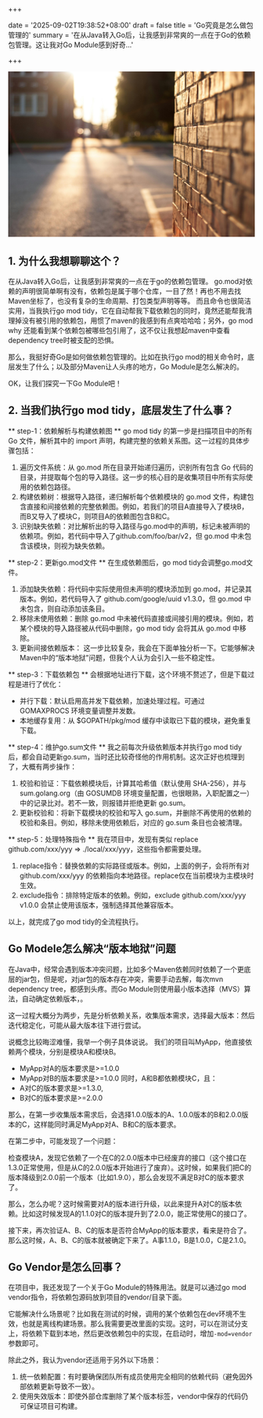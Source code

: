
+++

date = '2025-09-02T19:38:52+08:00'
draft = false
title = 'Go究竟是怎么做包管理的'
summary = '在从Java转入Go后，让我感到非常爽的一点在于Go的依赖包管理。这让我对Go Module感到好奇...'


+++


![](cover.jpg)


## 1. 为什么我想聊聊这个？
在从Java转入Go后，让我感到非常爽的一点在于go的依赖包管理。
go.mod对依赖的声明很简单啊有没有，依赖包是属于哪个仓库，一目了然！再也不用去找Maven坐标了，也没有复杂的生命周期、打包类型声明等等。
而且命令也很简洁实用，当我执行go mod tidy，它在自动帮我下载依赖包的同时，竟然还能帮我清理掉没有被引用的依赖包，用惯了maven的我感到有点爽哈哈哈；另外，go mod why 还能看到某个依赖包被哪些包引用了，这不仅让我想起maven中查看dependency tree时被支配的恐惧。

那么，我挺好奇Go是如何做依赖包管理的。比如在执行go mod的相关命令时，底层发生了什么；以及部分Maven让人头疼的地方，Go Module是怎么解决的。

OK，让我们探究一下Go Module吧！


## 2. 当我们执行go mod tidy，底层发生了什么事？

** step-1：依赖解析与构建依赖图 **
go mod tidy 的第一步是扫描项目中的所有 Go 文件，解析其中的 import 声明，构建完整的依赖关系图。这一过程的具体步骤包括：
1. 遍历文件系统：从 go.mod 所在目录开始递归遍历，识别所有包含 Go 代码的目录，并提取每个包的导入路径。这一步的核心目的是收集项目中所有实际使用的依赖包路径。
2. 构建依赖树：根据导入路径，递归解析每个依赖模块的 go.mod 文件，构建包含直接和间接依赖的完整依赖图。例如，若我们的项目A直接导入了模块B，而B又导入了模块C，则项目A的依赖图包含B和C。
3. 识别缺失依赖：对比解析出的导入路径与go.mod中的声明，标记未被声明的依赖项。例如，若代码中导入了github.com/foo/bar/v2，但 go.mod 中未包含该模块，则视为缺失依赖。

** step-2：更新go.mod文件 **
在生成依赖图后，go mod tidy会调整go.mod文件。
1. 添加缺失依赖：将代码中实际使用但未声明的模块添加到 go.mod，并记录其版本。例如，若代码导入了 github.com/google/uuid v1.3.0，但 go.mod 中未包含，则自动添加该条目。
2. 移除未使用依赖：删除 go.mod 中未被代码直接或间接引用的模块。例如，若某个模块的导入路径被从代码中删除，go mod tidy 会将其从 go.mod 中移除。
3. 更新间接依赖版本： 这一步比较复杂，我会在下面单独分析一下。它能够解决Maven中的“版本地狱”问题，但我个人认为会引入一些不稳定性。

** step-3：下载依赖包 **
会根据地址进行下载，这个环境不赘述了，但是下载过程是进行了优化：
- 并行下载：默认启用高并发下载依赖，加速处理过程。可通过 GOMAXPROCS 环境变量调整并发数。
- 本地缓存复用：从 $GOPATH/pkg/mod 缓存中读取已下载的模块，避免重复下载。

** step-4：维护go.sum文件 **
我之前每次升级依赖版本并执行go mod tidy后，都会自动更新go.sum，当时还比较奇怪他的作用机制。这次正好也梳理到了，大概有两步操作：
1. 校验和验证：下载依赖模块后，计算其哈希值（默认使用 SHA-256），并与 sum.golang.org（由 GOSUMDB 环境变量配置，也很眼熟，入职配置之一）中的记录比对。若不一致，则报错并拒绝更新 go.sum。
2. 更新校验和：将新下载模块的校验和写入 go.sum，并删除不再使用的依赖的校验和条目。例如，移除未使用依赖后，对应的 go.sum 条目也会被清理。

** step-5：处理特殊指令 **
我在项目中，发现有类似 replace github.com/xxx/yyy => ./local/xxx/yyy，这些指令都需要处理。
1. replace指令：替换依赖的实际路径或版本。例如，上面的例子，会将所有对 github.com/xxx/yyy 的依赖指向本地路径。replace仅在当前模块为主模块时生效。
2. exclude指令：排除特定版本的依赖。例如，exclude github.com/xxx/yyy v1.0.0 会禁止使用该版本，强制选择其他兼容版本。

以上，就完成了go mod tidy的全流程执行。


## Go Modele怎么解决“版本地狱”问题
在Java中，经常会遇到版本冲突问题，比如多个Maven依赖同时依赖了一个更底层的jar包，但是呢，对jar包的版本存在冲突，需要手动去解，每次mvn dependency tree，都感到头疼。而Go Module则使用最小版本选择（MVS）算法，自动确定依赖版本，。

这一过程大概分为两步，先是分析依赖关系，收集版本需求，选择最大版本：然后迭代稳定化，可能从最大版本往下进行尝试。

说概念比较晦涩难懂，我举一个例子具体说说。
我们的项目叫MyApp，他直接依赖两个模块，分别是模块A和模块B。
- MyApp对A的版本要求是>=1.0.0
- MyApp对B的版本要求是>=1.0.0
同时，A和B都依赖模块C，且：
- A对C的版本要求是>=1.3.0, 
- B对C的版本要求是>=2.0.0

那么，在第一步收集版本需求后，会选择1.0.0版本的A、1.0.0版本的B和2.0.0版本的C，这样能同时满足MyApp对A、B和C的版本要求。

在第二步中，可能发现了一个问题：

检查模块A，发现它依赖了一个在C的2.0.0版本中已经废弃的接口（这个接口在1.3.0正常使用，但是从C的2.0.0版本开始进行了废弃）。这时候，如果我们把C的版本降级到2.0.0前一个版本（比如1.9.0），那么会发现不满足B对C的版本要求了。

那么，怎么办呢？这时候需要对A的版本进行升级，以此来提升A对C的版本依赖。比如这时候发现A的1.1.0对C的版本提升到了2.0.0，能正常使用C的接口了。

接下来，再次验证A、B、C的版本是否符合MyApp的版本要求，看来是符合了。那么这时候，A、B、C的版本就被确定下来了。A事1.1.0，B是1.0.0，C是2.1.0。


## Go Vendor是怎么回事？
在项目中，我还发现了一个关于Go Module的特殊用法。就是可以通过go mod vendor指令，将依赖包源码放到项目的vendor/目录下面。

它能解决什么场景呢？比如我在测试的时候，调用的某个依赖包在dev环境不生效，也就是离线构建场景。那么我需要更改里面的实现。这时，可以在测试分支上，将依赖下载到本地，然后更改依赖包中的实现，在启动时，增加`-mod=vendor`参数即可。

除此之外，我认为vendor还适用于另外以下场景：
1. 统一依赖配置：有时要确保团队所有成员使用完全相同的依赖代码（避免因外部依赖更新导致不一致）。
2. 使用失效版本：即使外部仓库删除了某个版本标签，vendor中保存的代码仍可保证项目可构建。
